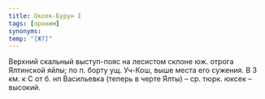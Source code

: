 ```yaml
---
title: Оксек-Бурун I
tags: [ороним]
synonyms:
temp: "[Ж7]"
---
```


Верхний скальный выступ-пояс на лесистом склоне юж. отрога Ялтинской яйлы; по п.
борту ущ. Уч-Кош, выше места его сужения. В 3 км. к С от б. нп Васильевка
(теперь в черте Ялты) – ср. тюрк. юксек – высокий.

